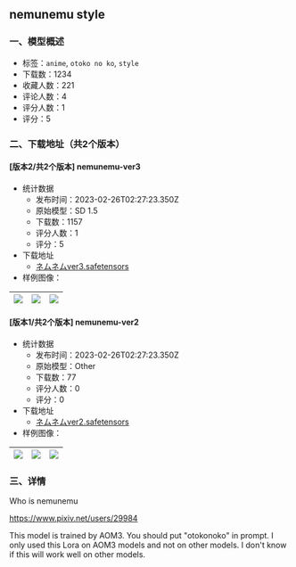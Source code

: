 ## nemunemu style
### 一、模型概述

- 标签：`anime`, `otoko no ko`, `style`
- 下载数：1234
- 收藏人数：221
- 评论人数：4
- 评分人数：1
- 评分：5

### 二、下载地址（共2个版本）

#### [版本2/共2个版本] nemunemu-ver3

- 统计数据
  - 发布时间：2023-02-26T02:27:23.350Z
  - 原始模型：SD 1.5
  - 下载数：1157
  - 评分人数：1
  - 评分：5
- 下载地址
  - [ネムネムver3.safetensors](https://civitai.com/api/download/models/15446)
- 样例图像：

| <img src="https://image.civitai.com/xG1nkqKTMzGDvpLrqFT7WA/8564d69e-78d6-4dc3-97f4-9b1a40d1cc00/width=450/153893.jpeg" /> | <img src="https://image.civitai.com/xG1nkqKTMzGDvpLrqFT7WA/2c05520a-21e2-4b5a-0c65-8ecdfd71fe00/width=450/153895.jpeg" /> | <img src="https://image.civitai.com/xG1nkqKTMzGDvpLrqFT7WA/f31646ae-8b64-4b23-bf97-c07b1758ca00/width=450/153894.jpeg" /> |
| ---- | ---- | ---- |

#### [版本1/共2个版本] nemunemu-ver2

- 统计数据
  - 发布时间：2023-02-26T02:27:23.350Z
  - 原始模型：Other
  - 下载数：77
  - 评分人数：0
  - 评分：0
- 下载地址
  - [ネムネムver2.safetensors](https://civitai.com/api/download/models/15447)
- 样例图像：

| <img src="https://image.civitai.com/xG1nkqKTMzGDvpLrqFT7WA/c5f3dede-c1d6-4b0a-c7b4-a89c29d21000/width=450/153898.jpeg" /> | <img src="https://image.civitai.com/xG1nkqKTMzGDvpLrqFT7WA/6cd2860f-5f4c-4d62-c1b5-b95c44aedb00/width=450/153897.jpeg" /> | <img src="https://image.civitai.com/xG1nkqKTMzGDvpLrqFT7WA/223d4346-ac10-42db-58e9-028c23754000/width=450/153896.jpeg" /> |
| ---- | ---- | ---- |


### 三、详情
<p>Who is nemunemu</p><p><a target="_blank" rel="ugc" href="https://www.pixiv.net/users/29984">https://www.pixiv.net/users/29984</a></p><p>This model is trained by AOM3. You should put "otokonoko" in prompt. I only used this Lora on AOM3 models and not on other models. I don't know if this will work well on other models.</p>